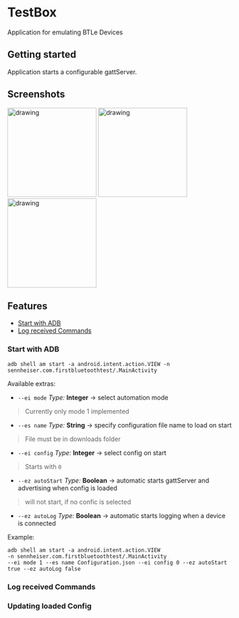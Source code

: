 # TestBox
Application for emulating BTLe Devices


## Getting started
Application starts a configurable gattServer.

## Screenshots

<img src="Screenshots/MainScreen.jpg" alt="drawing" width="200" />
<img src="Screenshots/CommandScreen.jpg" alt="drawing" width="200"/>
<img src="Screenshots/AlertDialogEditConfig.jpg" alt="drawing" width="200" align="top"/>


## Features
- [Start with ADB](#Start-with-ADB)
- [Log received Commands](#Log-received-Commands)


### Start with ADB

```
adb shell am start -a android.intent.action.VIEW -n sennheiser.com.firstbluetoothtest/.MainActivity
```

Available extras:
-  `--ei mode`  *Type:* **Integer** &rarr; select automation mode

> Currently only mode 1 implemented

- `--es name` *Type:* **String** &rarr; specify configuration file name to load on start

> File must be in downloads folder

- `--ei config` *Type:* **Integer** &rarr; select config on start

> Starts with `0`

- `--ez autoStart` *Type:* **Boolean** &rarr; automatic starts gattServer and advertising when config is loaded

> will not start, if no confic is selected

- `--ez autoLog` *Type:* **Boolean** &rarr; automatic starts logging when a device is connected

Example:
```
adb shell am start -a android.intent.action.VIEW
-n sennheiser.com.firstbluetoothtest/.MainActivity 
--ei mode 1 --es name Configuration.json --ei config 0 --ez autoStart true --ez autoLog false
```
### Log received Commands

### Updating loaded Config


